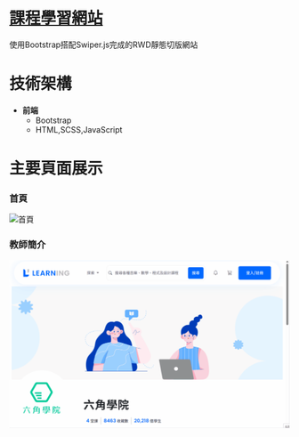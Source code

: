 # [課程學習網站](https://yu-20-10.github.io/week8_CourseWebsite/)

使用Bootstrap搭配Swiper.js完成的RWD靜態切版網站

# 技術架構
  - **前端**
    - Bootstrap
    - HTML,SCSS,JavaScript

# 主要頁面展示
### 首頁
![首頁](/assets/images/index.gif)

### 教師簡介
![教師簡介](/assets/images/teacher.gif)
